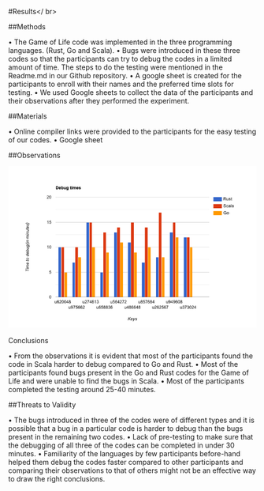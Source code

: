 #Results</ br>

##Methods

•	The Game of Life code was implemented in the three programming languages. (Rust, Go and Scala). 
•	Bugs were introduced in these three codes so that the participants can try to debug the codes in a limited amount of time. The steps to do the testing were mentioned in the Readme.md in our Github repository.
•	A google sheet is created for the participants to enroll with their names and the preferred time slots for testing.
•	We used Google sheets to collect the data of the participants and their observations after they performed the experiment.

##Materials

•	Online compiler links were provided to the participants for the easy testing of our codes.
•	Google sheet 


##Observations

![alt text](https://github.com/jayeshjakkani/seng20_21_HW2/blob/master/images/bar-graph%20(1).png)

Conclusions

•	From the observations it is evident that most of the participants found the code in Scala harder to debug compared to Go and Rust.
•	Most of the participants found bugs present in the Go and Rust codes for the Game of Life and were unable to find the bugs in Scala.
•	Most of the participants completed the testing around 25-40 minutes.

##Threats to Validity 	

•	The bugs introduced in three of the codes were of different types and it is possible that a bug in a particular code is harder to debug than the bugs present in the remaining two codes. 
•	Lack of pre-testing to make sure that the debugging of all three of the codes can be completed in under 30 minutes.
•	Familiarity of the languages by few participants before-hand helped them debug the codes faster compared to other participants and comparing their observations to that of others might not be an effective way to draw the right conclusions.




